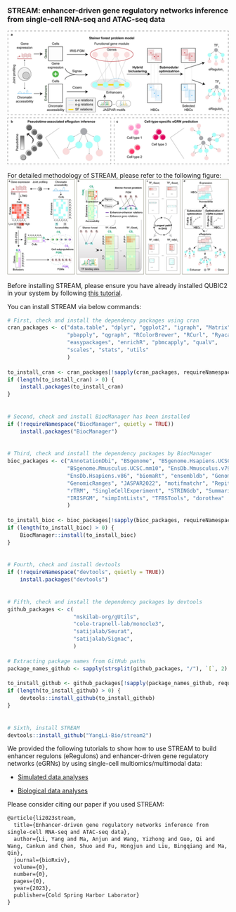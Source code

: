 ### STREAM: enhancer-driven gene regulatory networks inference from single-cell RNA-seq and ATAC-seq data

![Workflow of STREAM and applications](images/workflow.jpg)

For detailed methodology of STREAM, please refer to the following figure:
![Methodological details of STREAM](images/details.jpg)

Before installing STREAM, please ensure you have already installed QUBIC2 in your system by following 
[this tutorial](https://github.com/OSU-BMBL/QUBIC2).

You can install STREAM via below commands:
```R
# First, check and install the dependency packages using cran
cran_packages <- c("data.table", "dplyr", "ggplot2", "igraph", "Matrix", 
                   "pbapply", "qgraph", "RColorBrewer", "RCurl", "Ryacas",
                   "easypackages", "enrichR", "pbmcapply", "qualV",
                   "scales", "stats", "utils"
                   )

to_install_cran <- cran_packages[!sapply(cran_packages, requireNamespace, quietly = TRUE)]
if (length(to_install_cran) > 0) {
    install.packages(to_install_cran)
}


# Second, check and install BiocManager has been installed
if (!requireNamespace("BiocManager", quietly = TRUE))
    install.packages("BiocManager")


# Third, check and install the dependency packages by BiocManager
bioc_packages <- c("AnnotationDbi", "BSgenome", "BSgenome.Hsapiens.UCSC.hg19", "BSgenome.Hsapiens.UCSC.hg38", 
                   "BSgenome.Mmusculus.UCSC.mm10", "EnsDb.Mmusculus.v79", "EnsDb.Hsapiens.v75", 
                   "EnsDb.Hsapiens.v86", "biomaRt", "ensembldb", "GenomeInfoDb", "GenomicAlignments", 
                   "GenomicRanges", "JASPAR2022", "motifmatchr", "Repitools", "regioneR", 
                   "rTRM", "SingleCellExperiment", "STRINGdb", "SummarizedExperiment", 
                   "IRISFGM", "simpIntLists", "TFBSTools", "dorothea"
                   )

to_install_bioc <- bioc_packages[!sapply(bioc_packages, requireNamespace, quietly = TRUE)]
if (length(to_install_bioc) > 0) {
    BiocManager::install(to_install_bioc)
}


# Fourth, check and install devtools
if (!requireNamespace("devtools", quietly = TRUE))
    install.packages("devtools")


# Fifth, check and install the dependency packages by devtools
github_packages <- c( 
                     "mskilab-org/gUtils",  
                     "cole-trapnell-lab/monocle3", 
                     "satijalab/Seurat", 
                     "satijalab/Signac", 
                     )

# Extracting package names from GitHub paths
package_names_github <- sapply(strsplit(github_packages, "/"), `[`, 2)

to_install_github <- github_packages[!sapply(package_names_github, requireNamespace, quietly = TRUE)]
if (length(to_install_github) > 0) {
    devtools::install_github(to_install_github)
}


# Sixth, install STREAM
devtools::install_github("YangLi-Bio/stream2")
```

We provided the following tutorials to show how to use STREAM to build enhancer regulons (eRegulons) and enhancer-driven 
gene regulatory networks (eGRNs) by using single-cell multiomics/multimodal data:

* [Simulated data analyses](https://yangli-bio.github.io/stream2/articles/data-simulation.html)

* [Biological data analyses](https://yangli-bio.github.io/stream2/articles/eRegulon-inference.html)


Please consider citing our paper if you used STREAM:
```
@article{li2023stream,
  title={Enhancer-driven gene regulatory networks inference from single-cell RNA-seq and ATAC-seq data},
  author={Li, Yang and Ma, Anjun and Wang, Yizhong and Guo, Qi and Wang, Cankun and Chen, Shuo and Fu, Hongjun and Liu, Bingqiang and Ma, Qin},
  journal={bioRxiv},
  volume={0},
  number={0},
  pages={0},
  year={2023},
  publisher={Cold Spring Harbor Laborator}
}
```

